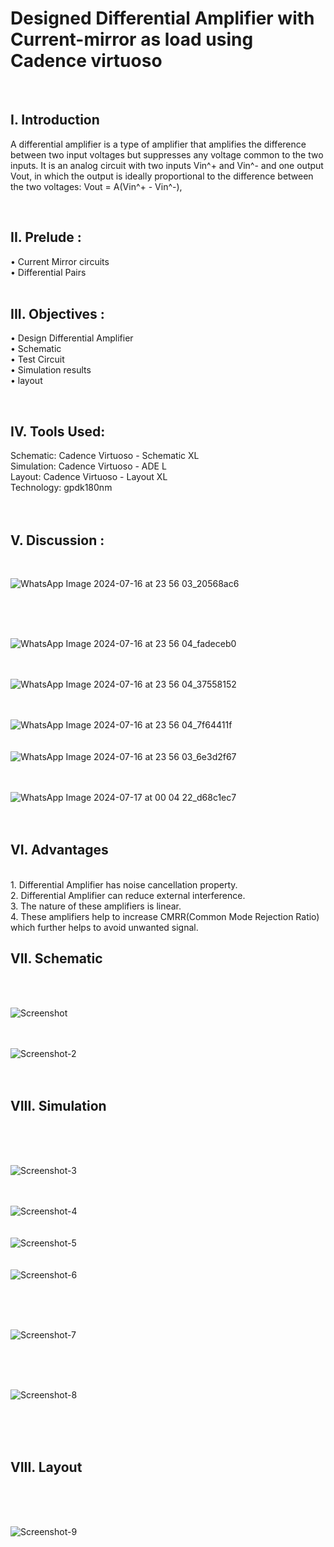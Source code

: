 # Designed Differential Amplifier with Current-mirror as load using Cadence virtuoso
<br>
<h2>I. Introduction</h2>
A differential amplifier is a type of amplifier that amplifies the difference between two input voltages but suppresses any voltage common to the two inputs.
It is an analog circuit with two inputs Vin^+ and Vin^- and one output Vout, in which the output is ideally proportional to the difference between the two voltages:
Vout = A(Vin^+  -  Vin^-),

<br><h2>II. Prelude :</h2>

• Current Mirror circuits<br>
• Differential Pairs<br>
<br><h2>III. Objectives :</h2>
• Design Differential Amplifier<br>
• Schematic<br>
• Test Circuit<br>
• Simulation results<br>
• layout<br>


<br>
<h2>IV. Tools Used:<br></h2>
Schematic: Cadence Virtuoso - Schematic XL<br>
Simulation: Cadence Virtuoso - ADE L<br>
Layout: Cadence Virtuoso - Layout XL<br>
Technology: gpdk180nm<br>
<br>
<br>
<h2>V. Discussion :</h2>
<br>

![WhatsApp Image 2024-07-16 at 23 56 03_20568ac6](https://github.com/user-attachments/assets/6a662c1c-926f-4fc0-8a2e-94825206e5af)

<br>
<br>
<br>

![WhatsApp Image 2024-07-16 at 23 56 04_fadeceb0](https://github.com/user-attachments/assets/36b8c931-240b-4ef6-9f29-b8c11447a13f)
<br>
<br>
<br>

![WhatsApp Image 2024-07-16 at 23 56 04_37558152](https://github.com/user-attachments/assets/d18a88af-56fd-41c2-a9e4-d2b0900773cb)
<br>
<br>
<br>

![WhatsApp Image 2024-07-16 at 23 56 04_7f64411f](https://github.com/user-attachments/assets/cad072a6-4119-4f2b-b707-84bf26a611dc)
<br>
<br>
<br>
![WhatsApp Image 2024-07-16 at 23 56 03_6e3d2f67](https://github.com/user-attachments/assets/416b3ea3-21a2-4f77-ab23-6ebe5f938e4b)
<br>
<br>
<br>

![WhatsApp Image 2024-07-17 at 00 04 22_d68c1ec7](https://github.com/user-attachments/assets/ff83477e-694b-4391-9a44-85f5d28a6f1a)
<br>
<br>
<br>
<h2>VI. Advantages</h2><br>
1. Differential Amplifier has noise cancellation property.<br>
2. Differential Amplifier can reduce external interference.<br>
3. The nature of these amplifiers is linear.<br>
4. These amplifiers help to increase CMRR(Common Mode Rejection Ratio) which further helps to avoid unwanted signal.<dr>

<h2>VII. Schematic</h2><br>
<br>


![Screenshot](https://github.com/user-attachments/assets/eb52c96a-2c0d-42a7-9c0d-a61b6ed7c89e)
<br>
<br>
<br>

![Screenshot-2](https://github.com/user-attachments/assets/572c4c6e-baa8-45c7-b3cd-2957a1eced5f)
<br>
<br>
<br>
<h2>VIII. Simulation</h2><br>
<br>
<br>

![Screenshot-3](https://github.com/user-attachments/assets/4a522414-1930-4ae4-b9c2-32163c0e6989)
<br>
<br>
<br>

![Screenshot-4](https://github.com/user-attachments/assets/5413d3b8-de07-40db-85e4-0d54ae58db8c)
<br>
<br>
<br>
![Screenshot-5](https://github.com/user-attachments/assets/3651a1b0-7b75-472b-8666-6b903475bda8)
<br>
<br>
<br>
![Screenshot-6](https://github.com/user-attachments/assets/292a41df-9eb2-451a-b38a-a212f9f7b934)

<br>
<br>
<br>

![Screenshot-7](https://github.com/user-attachments/assets/19104282-df5d-4f7e-8a0d-01e5c02c3641)

<br>
<br>
<br>

![Screenshot-8](https://github.com/user-attachments/assets/1bc97dd1-3bc1-41d1-a77d-3475a71c88e2)

<br>
<br>
<br>
<h2>VIII. Layout</h2><br>
<br>
<br>

![Screenshot-9](https://github.com/user-attachments/assets/b9176ac0-20ae-4630-a777-d044ea5c7e6f)

